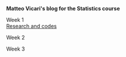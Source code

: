 **Matteo Vicari's blog for the Statistics course**

Week 1\
[Research and codes](https://github.com/Videars/Statistics/blob/main/Week1/Research.md)

Week 2


Week 3

